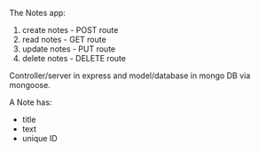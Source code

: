 The Notes app:

1) create notes - POST route
2) read notes - GET route
3) update notes - PUT route
4) delete notes - DELETE route

Controller/server in express and model/database in mongo DB via mongoose.
 
A Note has:
- title
- text
- unique ID

